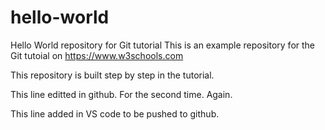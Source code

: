 # hello-world
Hello World repository for Git tutorial
This is an example repository for the Git tutoial on https://www.w3schools.com

This repository is built step by step in the tutorial.

This line editted in github. For the second time. Again.

This line added in VS code to be pushed to github.